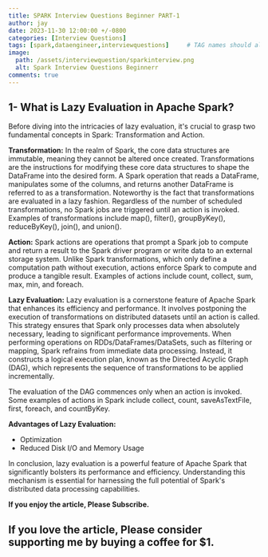 ```yaml
---
title: SPARK Interview Questions Beginner PART-1
author: jay
date: 2023-11-30 12:00:00 +/-0800
categories: [Interview Questions]
tags: [spark,dataengineer,interviewquestions]     # TAG names should always be lowercase
image:
  path: /assets/interviewquestion/sparkinterview.png
  alt: Spark Interview Questions Beginnerr
comments: true
---
```


## 1- What is Lazy Evaluation in Apache Spark?

Before diving into the intricacies of lazy evaluation, it's crucial to grasp two fundamental concepts in Spark: Transformation and Action.

**Transformation:**
In the realm of Spark, the core data structures are immutable, meaning they cannot be altered once created. Transformations are the instructions for modifying these core data structures to shape the DataFrame into the desired form.
A Spark operation that reads a DataFrame, manipulates some of the columns, and returns another DataFrame is referred to as a transformation. Noteworthy is the fact that transformations are evaluated in a lazy fashion. Regardless of the number of scheduled transformations, no Spark jobs are triggered until an action is invoked. Examples of transformations include map(), filter(), groupByKey(), reduceByKey(), join(), and union().

**Action:**
Spark actions are operations that prompt a Spark job to compute and return a result to the Spark driver program or write data to an external storage system. Unlike Spark transformations, which only define a computation path without execution, actions enforce Spark to compute and produce a tangible result. Examples of actions include count, collect, sum, max, min, and foreach.

**Lazy Evaluation:**
Lazy evaluation is a cornerstone feature of Apache Spark that enhances its efficiency and performance. It involves postponing the execution of transformations on distributed datasets until an action is called. This strategy ensures that Spark only processes data when absolutely necessary, leading to significant performance improvements.
When performing operations on RDDs/DataFrames/DataSets, such as filtering or mapping, Spark refrains from immediate data processing. Instead, it constructs a logical execution plan, known as the Directed Acyclic Graph (DAG), which represents the sequence of transformations to be applied incrementally.

The evaluation of the DAG commences only when an action is invoked. Some examples of actions in Spark include collect, count, saveAsTextFile, first, foreach, and countByKey.

**Advantages of Lazy Evaluation:**
* Optimization
* Reduced Disk I/O and Memory Usage

In conclusion, lazy evaluation is a powerful feature of Apache Spark that significantly bolsters its performance and efficiency. Understanding this mechanism is essential for harnessing the full potential of Spark's distributed data processing capabilities.



**If you enjoy the article, Please Subscribe.**

## If you love the article, Please consider supporting me by buying a coffee for $1.


<script type="text/javascript" src="https://cdnjs.buymeacoffee.com/1.0.0/button.prod.min.js" data-name="bmc-button" data-slug="jayaananth" data-color="#FFDD00" data-emoji="☕"  data-font="Cookie" data-text="Buy me a coffee @ 1$" data-outline-color="#000000" data-font-color="#000000" data-coffee-color="#ffffff" ></script>


<script async src="https://pagead2.googlesyndication.com/pagead/js/adsbygoogle.js?client=ca-pub-4606733459883553"
     crossorigin="anonymous"></script>